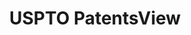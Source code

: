 ---
layout: default
bigquery: https://console.cloud.google.com/bigquery?p=patents-public-data&d=patentsview&page=dataset
citation: Attribution should be given to PatentsView for use, distribution, or derivative
  works.
code: https://github.com/CSSIP-AIR/PatentsView-Code-Snippets/
contributors: USPTO
cost: None
description: 'PatentsView includes US patent data including raw data (summaries, applications,
  pregrant applications), disambugations of inventors and assignees, and inventor
  gender estimates.  Also foreign priority data, # of figures and sheets, and government
  interest statements.'
documentation: https://patentsview.org/query/builder-faqs
last_edit: 04/13/2022, 12:40:04
location: https://patentsview.org/
maintained_by: USPTO
record_creation_timestamp: 12/2/2020 17:20:46
schema_fields:
- citation_id
- state_fips
- f102_date
- classification_status
- name_last
- lapse_of_patent
- disamb_assignee_id_20181127
- assignee_id
- mainclass_id
- rawlocation_id
- attribution_status
- designation
- male_flag
- subclass
- disamb_inventor_id_20171003
- disamb_assignee_id_20190312
- section
- disamb_inventor_id_20180528
- subcategory_id
- deceased
- length
- latitude
- uuid
- disclaimer_date
- city
- type
- category
- sector_title
- rule_47
- patent_id
- disamb_inventor_id_20200331
- disamb_inventor_id_20170307
- action_date
- disamb_assignee_id_20190820
- fname
- disamb_inventor_id_20181127
- filename
- id
- num_claims
- f371_date
- subsection_id
- reldocno
- num_figures
- disamb_assignee_id_20191008
- disamb_assignee_id_20200331
- rawinventor_id
- term_grant
- disamb_assignee_id_20191231
- publication_number
- abstract
- level_one
- _371_date
- main_group
- disamb_assignee_id_20200929
- gi_statement
- longitude
- subgroup
- disamb_inventor_id_20190820
- classification_value
- subclass_id
- sequence
- date
- organization_id
- doc_type
- disamb_inventor_id_20170808
- contract_award_number
- num_sheets
- disamb_assignee_id_20200630
- county
- ipc_version_indicator
- disamb_inventor_id_20171226
- symbol_position
- inventor_id
- number
- field_title
- state
- level_two
- series_code
- subgroup_id
- field_id
- location_id
- lname
- disamb_inventor_id_20190312
- county_fips
- group_id
- disamb_inventor_id_20200630
- section_id
- term_extension
- num
- relkind
- organization
- latlong
- exemplary
- rawassignee_id
- country_transformed
- role
- country
- disamb_inventor_id_20201229
- male
- name
- classification_data_source
- disamb_inventor_id_20191231
- applicant_type
- dependent
- group
- application_id
- status
- withdrawn
- name_first
- rel_id
- text
- kind
- classification_level
- term_disclaimer
- disamb_inventor_id_20191008
- category_id
- latin_name
- disamb_inventor_id_20200929
- variety
- lawyer_id
- _102_date
- ipc_class
- doctype
- title
- level_three
slug: /patentsview
tags:
- disambiguation
- United States
- gender
terms_of_use: Creative Commons Attribution 4.0 International License.
timeframe: 1963-1999
title: USPTO PatentsView
uuid: cf1780b1-e265-4e49-8d1d-83b9cfe0fd9a
---